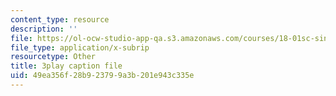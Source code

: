 ```yaml
---
content_type: resource
description: ''
file: https://ol-ocw-studio-app-qa.s3.amazonaws.com/courses/18-01sc-single-variable-calculus-fall-2010/49ea356f28b923799a3b201e943c335e_Bv9kVDcj7yo.srt
file_type: application/x-subrip
resourcetype: Other
title: 3play caption file
uid: 49ea356f-28b9-2379-9a3b-201e943c335e
---
```

